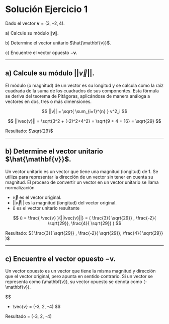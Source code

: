 # Solución Ejercicio 1 

Dado el vector $\mathbf{v} = (3, -2, 4).$

a) Calcule su módulo $\|\mathbf{v}\|$.

b) Determine el vector unitario $\hat{\mathbf{v}}$.

c) Encuentre el vector opuesto $-\mathbf{v}$.

---

## a) Calcule su módulo $||\vec{v}||$.

El módulo (o magnitud) de un vector es su longitud y se calcula como la raíz cuadrada de la suma de los cuadrados de sus componentes. Esta fórmula se deriva del teorema de Pitágoras, aplicándose de manera análoga a vectores en dos, tres o más dimensiones.

$$
||v|| = \sqrt{ \sum_{i=1}^{n} } v^2_i
$$

$$
||\vec{v}|| = \sqrt{3^2 + (-2)^2+4^2} = \sqrt{9 + 4 + 16} = \sqrt{29}
$$

Resultado: $\sqrt{29}$

---

## b) Determine el vector unitario $\hat{\mathbf{v}}$.

Un vector unitario es un vector que tiene una magnitud (longitud) de 1. Se utiliza para representar la dirección de un vector sin tener en cuenta su magnitud. El proceso de convertir un vector en un vector unitario se llama normalización

- $\vec{v}$ es el vector original.
- ||$\vec{v}$|| es la magnitud (longitud) del vector original.
- û es el vector unitario resultante

$$
û = \frac{ \vec{v} }{||\vec{v}||} = ( \frac{3}{ \sqrt{29}} , \frac{-2}{ \sqrt{29}}, \frac{4}{ \sqrt{29}} )
$$

Resultado: $( \frac{3}{ \sqrt{29}} , \frac{-2}{ \sqrt{29}}, \frac{4}{ \sqrt{29}} )$

---

## c) Encuentre el vector opuesto $-\mathbf{v}$.

Un vector opuesto es un vector que tiene la misma magnitud y dirección que el vector original, pero apunta en sentido contrario. Si un vector se representa como \(\mathbf{v}\), su vector opuesto se denota como \(-\mathbf{v}\).

$$
- \vec{v} = (-3, 2, -4)
$$

Resultado = (-3, 2, -4)